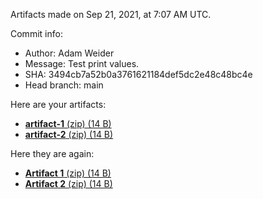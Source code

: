 Artifacts made on Sep 21, 2021, at
7:07 AM UTC.

Commit info:
- Author: Adam Weider
- Message: Test print values.
- SHA: 3494cb7a52b0a3761621184def5dc2e48c48bc4e
- Head branch: main

Here are your artifacts:
- [**artifact-1** (zip) (14 B)](https:&#x2F;&#x2F;github.com&#x2F;AHW214&#x2F;github-actions&#x2F;suites&#x2F;3825316937&#x2F;artifacts&#x2F;94694198)
- [**artifact-2** (zip) (14 B)](https:&#x2F;&#x2F;github.com&#x2F;AHW214&#x2F;github-actions&#x2F;suites&#x2F;3825316937&#x2F;artifacts&#x2F;94694199)

Here they are again:
- [**Artifact 1** (zip) (14 B)](https:&#x2F;&#x2F;github.com&#x2F;AHW214&#x2F;github-actions&#x2F;suites&#x2F;3825316937&#x2F;artifacts&#x2F;94694198)
- [**Artifact 2** (zip) (14 B)](https:&#x2F;&#x2F;github.com&#x2F;AHW214&#x2F;github-actions&#x2F;suites&#x2F;3825316937&#x2F;artifacts&#x2F;94694199)
